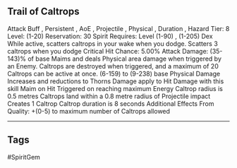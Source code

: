 ## Trail of Caltrops
Attack
Buff , Persistent , AoE , Projectile , Physical , Duration , Hazard
Tier: 8
Level: (1-20)
Reservation: 30 Spirit
Requires: Level (1-90) , (1-205) Dex
While active, scatters caltrops in your wake when you dodge.
Scatters 3 caltrops when you dodge
Critical Hit Chance: 5.00%
Attack Damage: (35-143)% of base
Maims and deals Physical area damage when triggered by an Enemy. Caltrops are destroyed when triggered, and a maximum of 20 Caltrops can be active at once.
(6-159) to (9-238) base Physical Damage
Increases and reductions to Thorns Damage apply to Hit Damage with this skill
Maim on Hit
Triggered on reaching maximum Energy
Caltrop radius is 0.5 metres
Caltrops land within a 0.8 metre radius of Projectile impact
Creates 1 Caltrop
Caltrop duration is 8 seconds
Additional Effects From Quality:
+(0-5) to maximum number of Caltrops allowed

---
## Tags
#SpiritGem

